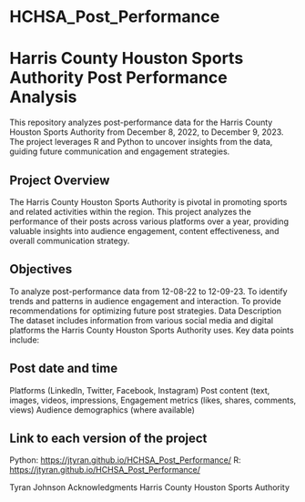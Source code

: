 # HCHSA_Post_Performance
# Harris County Houston Sports Authority Post Performance Analysis

This repository analyzes post-performance data for the Harris County Houston Sports Authority from December 8, 2022, to December 9, 2023. The project leverages R and Python to uncover insights from the data, guiding future communication and engagement strategies.

## Project Overview
The Harris County Houston Sports Authority is pivotal in promoting sports and related activities within the region. This project analyzes the performance of their posts across various platforms over a year, providing valuable insights into audience engagement, content effectiveness, and overall communication strategy.

## Objectives
To analyze post-performance data from 12-08-22 to 12-09-23.
To identify trends and patterns in audience engagement and interaction.
To provide recommendations for optimizing future post strategies.
Data Description
The dataset includes information from various social media and digital platforms the Harris County Houston Sports Authority uses. Key data points include:

## Post date and time
Platforms (LinkedIn, Twitter, Facebook, Instagram)
Post content (text, images, videos, impressions,
Engagement metrics (likes, shares, comments, views)
Audience demographics (where available)

## Link to each version of the project
Python: https://jtyran.github.io/HCHSA_Post_Performance/
R: https://jtyran.github.io/HCHSA_Post_Performance/

Tyran Johnson
Acknowledgments
Harris County Houston Sports Authority

